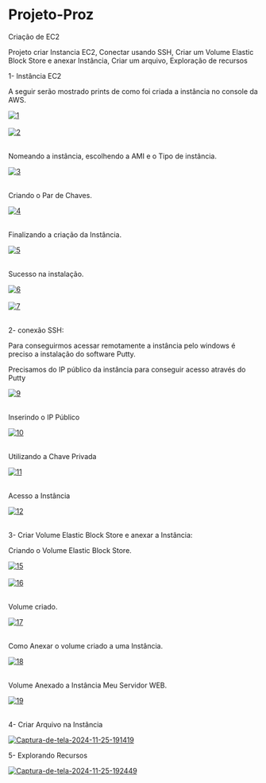 # Projeto-Proz
Criação de EC2

Projeto criar Instancia EC2, Conectar usando SSH, Criar um Volume Elastic Block Store e anexar Instância, Criar um arquivo, Exploração de recursos


1- Instância EC2 

A seguir serão mostrado prints de como foi criada a instância no console da AWS.

<a href="https://postimg.cc/gr4yYG6H" target="_blank"><img src="https://i.postimg.cc/QxZfJt8w/1.png" alt="1"/></a><br/><br/>
<a href="https://postimg.cc/F7BjLGpf" target="_blank"><img src="https://i.postimg.cc/g2Y41T6K/2.png" alt="2"/></a><br/><br/>

Nomeando a instância, escolhendo a AMI e o Tipo de instância.

<a href="https://postimg.cc/xJnH2ZfZ" target="_blank"><img src="https://i.postimg.cc/76TNgvpq/3.png" alt="3"/></a><br/><br/>

Criando o Par de Chaves.

<a href="https://postimages.org/" target="_blank"><img src="https://i.postimg.cc/hP8pyBhj/4.png" alt="4"/></a><br/><br/>

Finalizando a criação da Instância.

<a href="https://postimg.cc/dhZGmdN5" target="_blank"><img src="https://i.postimg.cc/YCb87z6B/5.png" alt="5"/></a><br/><br/>

Sucesso na instalação.

<a href="https://postimg.cc/2q4vgYDv" target="_blank"><img src="https://i.postimg.cc/BvzgLZ7h/6.png" alt="6"/></a><br/><br/>
<a href="https://postimg.cc/Zvqd9yyF" target="_blank"><img src="https://i.postimg.cc/prfY6fW7/7.png" alt="7"/></a><br/><br/>


2- conexão SSH:

Para conseguirmos acessar remotamente a instância pelo windows é preciso a instalação do software Putty.

Precisamos do IP público da instância para conseguir acesso através do Putty

<a href="https://postimg.cc/TyJSfpMJ" target="_blank"><img src="https://i.postimg.cc/zfs1wgx6/9.png" alt="9"/></a><br/><br/>

Inserindo o IP Público

<a href="https://postimages.org/" target="_blank"><img src="https://i.postimg.cc/FR0XTHqR/10.png" alt="10"/></a><br/><br/>

Utilizando a Chave Privada

<a href="https://postimages.org/" target="_blank"><img src="https://i.postimg.cc/yxB4tz4T/11.png" alt="11"/></a><br/><br/>

Acesso a Instância

<a href="https://postimg.cc/ZvCD8H9w" target="_blank"><img src="https://i.postimg.cc/90p5jNcH/12.png" alt="12"/></a><br/><br/>


3- Criar Volume Elastic Block Store e anexar a Instância:

Criando o Volume Elastic Block Store.

<a href="https://postimg.cc/B8wFLfFP" target="_blank"><img src="https://i.postimg.cc/85TmY1P4/15.png" alt="15"/></a><br/><br/>
<a href="https://postimg.cc/4779p2vL" target="_blank"><img src="https://i.postimg.cc/wvFQ8S1p/16.png" alt="16"/></a><br/><br/>


Volume criado.

<a href="https://postimg.cc/sBTKDLKv" target="_blank"><img src="https://i.postimg.cc/B60zN9Kc/17.png" alt="17"/></a><br/><br/>

Como Anexar o volume criado a uma Instância.

<a href="https://postimg.cc/XGRyLKQV" target="_blank"><img src="https://i.postimg.cc/PJxzt2D8/18.png" alt="18"/></a><br/><br/>

Volume Anexado a Instância Meu Servidor WEB.

<a href="https://postimg.cc/CZfDWLdM" target="_blank"><img src="https://i.postimg.cc/BvmgPj0F/19.png" alt="19"/></a><br/><br/>


4- Criar Arquivo na Instância

<a href='https://postimg.cc/QFsm3714' target='_blank'><img src='https://i.postimg.cc/2SLKnF6D/Captura-de-tela-2024-11-25-191419.png' border='0' alt='Captura-de-tela-2024-11-25-191419'/></a>


5- Explorando Recursos

<a href='https://postimg.cc/qh3Q0HM0' target='_blank'><img src='https://i.postimg.cc/Kz9WPm6K/Captura-de-tela-2024-11-25-192449.png' border='0' alt='Captura-de-tela-2024-11-25-192449'/></a>



